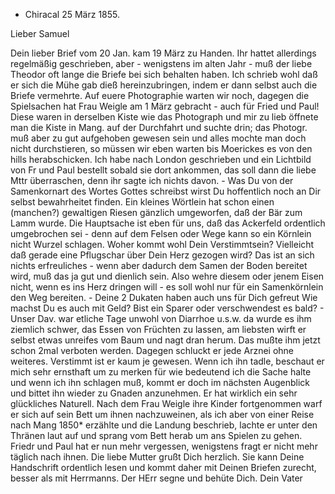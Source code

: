 + Chiracal 25 März 1855.

Lieber Samuel

Dein lieber Brief vom 20 Jan. kam 19 März zu Handen. Ihr hattet allerdings regelmäßig geschrieben, aber - wenigstens im alten Jahr - muß der liebe Theodor oft lange die Briefe bei sich behalten haben. Ich schrieb wohl daß er sich die Mühe gab dieß hereinzubringen, indem er dann selbst auch die Briefe vermehrte. Auf euere Photographie warten wir noch, dagegen die Spielsachen hat Frau Weigle am 1 März gebracht - auch für Fried und Paul! Diese waren in derselben Kiste wie das Photograph und mir zu lieb öffnete man die Kiste in Mang. auf der Durchfahrt und suchte drin; das Photogr. muß aber zu gut aufgehoben gewesen sein und alles mochte man doch nicht durchstieren, so müssen wir eben warten bis Moerickes es von den hills herabschicken. Ich habe nach London geschrieben und ein Lichtbild von Fr und Paul bestellt sobald sie dort ankommen, das soll dann die liebe Mttr überraschen, denn ihr sagte ich nichts davon. - Was Du von der Samenkornart des Wortes Gottes schreibst wirst Du hoffentlich noch an Dir selbst bewahrheitet finden. Ein kleines Wörtlein hat schon einen (manchen?) gewaltigen Riesen gänzlich umgeworfen, daß der Bär zum Lamm wurde. Die Hauptsache ist eben für uns, daß das Ackerfeld ordentlich umgebrochen sei - denn auf dem Felsen oder Wege kann so ein Körnlein nicht Wurzel schlagen. Woher kommt wohl Dein Verstimmtsein? Vielleicht daß gerade eine Pflugschar über Dein Herz gezogen wird? Das ist an sich nichts erfreuliches - wenn aber dadurch dem Samen der Boden bereitet wird, muß das ja gut und dienlich sein. Also wehre diesem oder jenem Eisen nicht, wenn es ins Herz dringen will - es soll wohl nur für ein Samenkörnlein den Weg bereiten. - Deine 2 Dukaten haben auch uns für Dich gefreut Wie machst Du es auch mit Geld? Bist ein Sparer oder verschwendest es bald? - Unser Dav. war etliche Tage unwohl von Diarrhoe u.s.w. da wurde es ihm ziemlich schwer, das Essen von Früchten zu lassen, am liebsten wirft er selbst etwas unreifes vom Baum und nagt dran herum. Das mußte ihm jetzt schon 2mal verboten werden. Dagegen schluckt er jede Arznei ohne weiteres. Verstimmt ist er kaum je gewesen. Wenn ich ihn tadle, beschaut er mich sehr ernsthaft um zu merken für wie bedeutend ich die Sache halte und wenn ich ihn schlagen muß, kommt er doch im nächsten Augenblick und bittet ihn wieder zu Gnaden anzunehmen. Er hat wirklich ein sehr glückliches Naturell. Nach dem Frau Weigle ihre Kinder fortgenommen warf er sich auf sein Bett um ihnen nachzuweinen, als ich aber von einer Reise nach Mang 1850* erzählte und die Landung beschrieb, lachte er unter den Thränen laut auf und sprang vom Bett herab um ans Spielen zu gehen. Friedr und Paul hat er nun mehr vergessen, wenigstens fragt er nicht mehr täglich nach ihnen. Die liebe Mutter grußt Dich herzlich. Sie kann Deine Handschrift ordentlich lesen und kommt daher mit Deinen Briefen zurecht, besser als mit Herrmanns.
Der HErr segne und behüte Dich.
 Dein Vater

